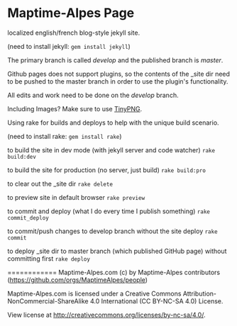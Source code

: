 Maptime-Alpes Page
============

localized english/french blog-style jekyll site.

(need to install jekyll: ```gem install jekyll```)

The primary branch is called _develop_ and the published branch is _master_.

Github pages does not support plugins, so the contents of the _site dir need to be pushed to the master branch in order to use the plugin's functionality.

All edits and work need to be done on the _develop_ branch.

Including Images? Make sure to use [TinyPNG](https://tinypng.com/).

Using rake for builds and deploys to help with the unique build scenario.

(need to install rake: ```gem install rake```)

to build the site in dev mode (with jekyll server and code watcher)
```rake build:dev```

to build the site for production (no server, just build)
```rake build:pro```

to clear out the _site dir
```rake delete```

to preview site in default browser
```rake preview```

to commit and deploy (what I do every time I publish something)
```rake commit_deploy```

to commit/push changes to develop branch without the site deploy
```rake commit```

to deploy _site dir to master branch (which published GitHub page) without committing first
```rake deploy```


============
Maptime-Alpes.com (c) by Maptime-Alpes contributors (https://github.com/orgs/MaptimeAlpes/people)

Maptime-Alpes.com is licensed under a
Creative Commons Attribution-NonCommercial-ShareAlike 4.0 International (CC BY-NC-SA 4.0) License.

View license at <http://creativecommons.org/licenses/by-nc-sa/4.0/>.